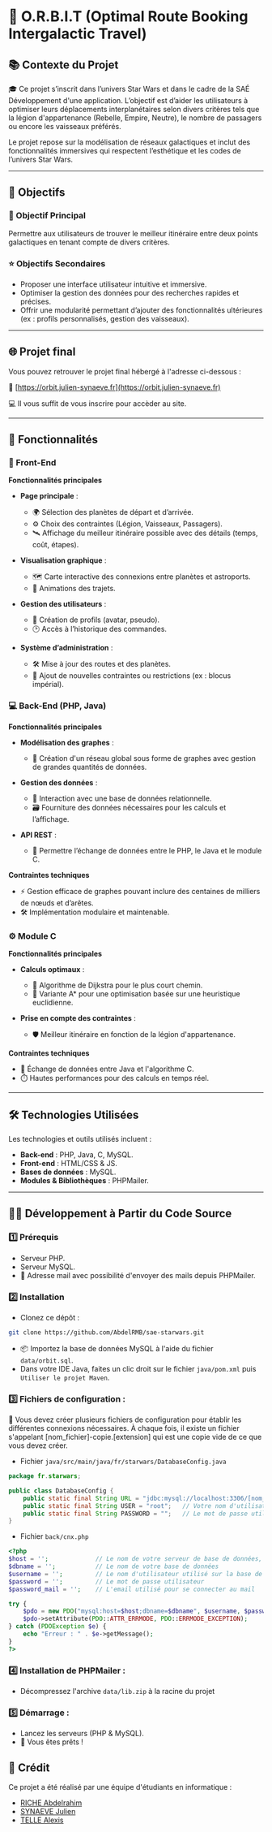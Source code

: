 # 🌌 O.R.B.I.T (Optimal Route Booking Intergalactic Travel)

## 📚 Contexte du Projet

🎓 Ce projet s’inscrit dans l’univers Star Wars et dans le cadre de la SAÉ Développement d'une application. L’objectif est d’aider les utilisateurs à optimiser leurs déplacements interplanétaires selon divers critères tels que la légion d'appartenance (Rebelle, Empire, Neutre), le nombre de passagers ou encore les vaisseaux préférés.

Le projet repose sur la modélisation de réseaux galactiques et inclut des fonctionnalités immersives qui respectent l’esthétique et les codes de l’univers Star Wars.

---

## 🚀 Objectifs

### 🎯 Objectif Principal

Permettre aux utilisateurs de trouver le meilleur itinéraire entre deux points galactiques en tenant compte de divers critères.

### ⭐ Objectifs Secondaires

- Proposer une interface utilisateur intuitive et immersive.
- Optimiser la gestion des données pour des recherches rapides et précises.
- Offrir une modularité permettant d’ajouter des fonctionnalités ultérieures (ex : profils personnalisés, gestion des vaisseaux).

---

## 🌐 Projet final

Vous pouvez retrouver le projet final hébergé à l'adresse ci-dessous :

🔗 [https://orbit.julien-synaeve.fr](https://orbit.julien-synaeve.fr)

💻 Il vous suffit de vous inscrire pour accèder au site.

---

## 🔧 Fonctionnalités

### 🎨 Front-End

**Fonctionnalités principales**

- **Page principale** :
  - 🌍 Sélection des planètes de départ et d’arrivée.
  - ⚙️ Choix des contraintes (Légion, Vaisseaux, Passagers).
  - 🛰️ Affichage du meilleur itinéraire possible avec des détails (temps, coût, étapes).

- **Visualisation graphique** :
  - 🗺️ Carte interactive des connexions entre planètes et astroports.
  - 🎥 Animations des trajets.

- **Gestion des utilisateurs** :
  - 👤 Création de profils (avatar, pseudo).
  - 🕑 Accès à l’historique des commandes.

- **Système d’administration** :
  - 🛠️ Mise à jour des routes et des planètes.
  - 🚧 Ajout de nouvelles contraintes ou restrictions (ex : blocus impérial).

### 💻 Back-End (PHP, Java)

**Fonctionnalités principales**

- **Modélisation des graphes** :
  - 🔗 Création d'un réseau global sous forme de graphes avec gestion de grandes quantités de données.

- **Gestion des données** :
  - 📂 Interaction avec une base de données relationnelle.
  - 🗃️ Fourniture des données nécessaires pour les calculs et l’affichage.

- **API REST** :
  - 🔄 Permettre l’échange de données entre le PHP, le Java et le module C.

**Contraintes techniques**

- ⚡ Gestion efficace de graphes pouvant inclure des centaines de milliers de nœuds et d’arêtes.
- 🛠️ Implémentation modulaire et maintenable.

### ⚙️ Module C

**Fonctionnalités principales**

- **Calculs optimaux** :
  - 📍 Algorithme de Dijkstra pour le plus court chemin.
  - 🧠 Variante A* pour une optimisation basée sur une heuristique euclidienne.

- **Prise en compte des contraintes** :
  - 🛡️ Meilleur itinéraire en fonction de la légion d'appartenance.

**Contraintes techniques**

- 📡 Échange de données entre Java et l'algorithme C.
- ⏱️ Hautes performances pour des calculs en temps réel.

---

## 🛠️ Technologies Utilisées

Les technologies et outils utilisés incluent :
- **Back-end** : PHP, Java, C, MySQL.
- **Front-end** : HTML/CSS & JS.
- **Bases de données** : MySQL.
- **Modules & Bibliothèques** : PHPMailer.

---

## 🧑‍💻 Développement à Partir du Code Source

### 1️⃣ **Prérequis**
- Serveur PHP.
- Serveur MySQL.
- 📧 Adresse mail avec possibilité d'envoyer des mails depuis PHPMailer.

### 2️⃣ **Installation**
- Clonez ce dépôt : 
```bash
git clone https://github.com/AbdelRMB/sae-starwars.git
```
- 📦 Importez la base de données MySQL à l'aide du fichier `data/orbit.sql`.
- Dans votre IDE Java, faites un clic droit sur le fichier `java/pom.xml` puis `Utiliser le projet Maven`.


### 3️⃣ **Fichiers de configuration** :

📄 Vous devez créer plusieurs fichiers de configuration pour établir les différentes connexions nécessaires. À chaque fois, il existe un fichier s'appelant [nom_fichier]-copie.[extension] qui est une copie vide de ce que vous devez créer.
    
- Fichier `java/src/main/java/fr/starwars/DatabaseConfig.java`
```java
package fr.starwars;

public class DatabaseConfig {
    public static final String URL = "jdbc:mysql://localhost:3306/[nom_base_données]"; // Le nom de votre base de données, vous pouvez aussi remplacer localhost par l'url d'un serveur MySQL externe
    public static final String USER = "root";   // Votre nom d'utilisateur
    public static final String PASSWORD = "";   // Le mot de passe utilisateur, si besoin
}
```

- Fichier `back/cnx.php`
```php
<?php
$host = '';             // Le nom de votre serveur de base de données, localhost ou URL externe
$dbname = '';           // Le nom de votre base de données
$username = '';         // Le nom d'utilisateur utilisé sur la base de données
$password = '';         // Le mot de passe utilisateur
$password_mail = '';    // L'email utilisé pour se connecter au mail

try {
    $pdo = new PDO("mysql:host=$host;dbname=$dbname", $username, $password);
    $pdo->setAttribute(PDO::ATTR_ERRMODE, PDO::ERRMODE_EXCEPTION);
} catch (PDOException $e) {
    echo "Erreur : " . $e->getMessage();
}
?>
```

### 4️⃣ **Installation de PHPMailer** :
- Décompressez l'archive `data/lib.zip` à la racine du projet

### 5️⃣ **Démarrage** :
   - Lancez les serveurs (PHP & MySQL).
   - 🎉 Vous êtes prêts !

## 🙌 Crédit

Ce projet a été réalisé par une équipe d'étudiants en informatique :
- [RICHE Abdelrahim](https://www.linkedin.com/in/abdelrahim-riche-504a88256/)
- [SYNAEVE Julien](https://www.linkedin.com/in/julien-synaeve)
- [TELLE Alexis](https://www.linkedin.com/in/alexis-telle)

